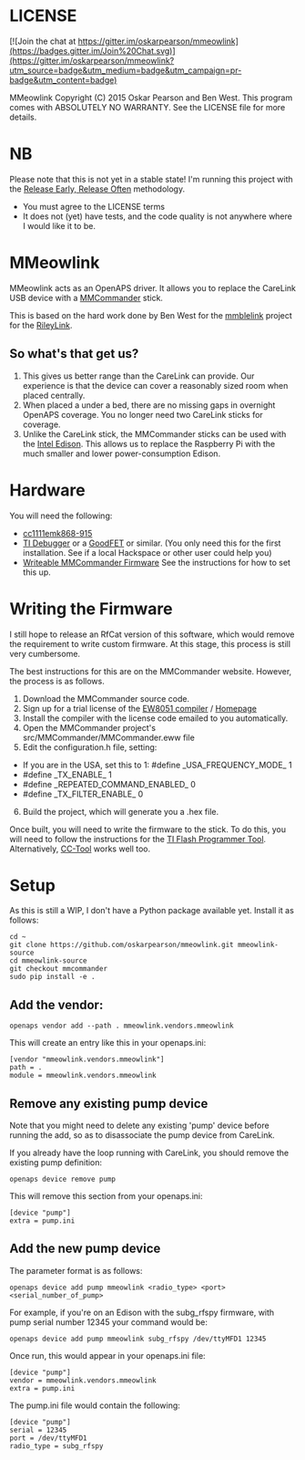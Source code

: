 
# LICENSE

[![Join the chat at https://gitter.im/oskarpearson/mmeowlink](https://badges.gitter.im/Join%20Chat.svg)](https://gitter.im/oskarpearson/mmeowlink?utm_source=badge&utm_medium=badge&utm_campaign=pr-badge&utm_content=badge)

MMeowlink Copyright (C) 2015 Oskar Pearson and Ben West.
This program comes with ABSOLUTELY NO WARRANTY. See the LICENSE file
for more details.

# NB

Please note that this is not yet in a stable state! I'm running this project
with the [Release Early, Release Often](https://en.wikipedia.org/wiki/Release_early,_release_often)
methodology.

* You must agree to the LICENSE terms
* It does not (yet) have tests, and the code quality is not anywhere where I
  would like it to be.

# MMeowlink

MMeowlink acts as an OpenAPS driver. It allows you to replace the CareLink
USB device with a [MMCommander](https://github.com/jberian/mmcommander) stick.

This is based on the hard work done by Ben West for the [mmblelink](https://github.com/bewest/mmblelink)
project for the [RileyLink](https://github.com/ps2/rileylink).

## So what's that get us?

1. This gives us better range than the CareLink can provide. Our experience is
  that the device can cover a reasonably sized room when placed centrally.
2. When placed a under a bed, there are no missing gaps in overnight OpenAPS
  coverage. You no longer need two CareLink sticks for coverage.
3. Unlike the CareLink stick, the MMCommander sticks can be used with the [Intel
  Edison](http://www.intel.com/content/www/us/en/do-it-yourself/edison.html).
  This allows us to replace the Raspberry Pi with the much smaller and lower
  power-consumption Edison.

# Hardware

You will need the following:

- [cc1111emk868-915](http://www.ti.com/tool/cc1111emk868-915)
- [TI Debugger](http://www.ti.com/tool/cc-debugger) or a
  [GoodFET](http://goodfet.sourceforge.net) or similar.
  (You only need this for the first installation. See if a local Hackspace
    or other user could help you)
- [Writeable MMCommander Firmware](https://github.com/jberian/mmcommander)
  See the instructions for how to set this up.

# Writing the Firmware

I still hope to release an RfCat version of this software,
which would remove the requirement to write custom firmware. At this stage,
this process is still very cumbersome.

The best instructions for this are on the MMCommander website. However,
the process is as follows.

1. Download the MMCommander source code.
2. Sign up for a trial license of the [EW8051 compiler](http://supp.iar.com/Download/SW/?item=EW8051-EVAL) / [Homepage](https://www.iar.com/iar-embedded-workbench/8051/)
3. Install the compiler with the license code emailed to you automatically.
4. Open the MMCommander project's src/MMCommander/MMCommander.eww file
5. Edit the configuration.h file, setting:
  - If you are in the USA, set this to 1: #define \_USA\_FREQUENCY\_MODE\_ 1
  - #define \_TX\_ENABLE\_ 1
  - #define \_REPEATED\_COMMAND\_ENABLED\_ 0
  - #define \_TX\_FILTER\_ENABLE\_ 0
6. Build the project, which will generate you a .hex file.

Once built, you will need to write the firmware to the stick.
To do this, you will need to follow the instructions for the
[TI Flash Programmer Tool](http://www.ti.com/tool/flash-programmer).
Alternatively, [CC-Tool](http://sourceforge.net/projects/cctool/) works well too.

# Setup

As this is still a WIP, I don't have a Python package available yet. Install
it as follows:

    cd ~
    git clone https://github.com/oskarpearson/mmeowlink.git mmeowlink-source
    cd mmeowlink-source
    git checkout mmcommander
    sudo pip install -e .

## Add the vendor:

    openaps vendor add --path . mmeowlink.vendors.mmeowlink

This will create an entry like this in your openaps.ini:

    [vendor "mmeowlink.vendors.mmeowlink"]
    path = .
    module = mmeowlink.vendors.mmeowlink


## Remove any existing pump device

Note that you might need to delete any existing 'pump' device before running
the add, so as to disassociate the pump device from CareLink.

If you already have the loop running with CareLink, you should remove the
existing pump definition:

    openaps device remove pump

This will remove this section from your openaps.ini:

    [device "pump"]
    extra = pump.ini

## Add the new pump device

The parameter format is as follows:

    openaps device add pump mmeowlink <radio_type> <port> <serial_number_of_pump>

For example, if you're on an Edison with the subg_rfspy firmware, with pump
serial number 12345 your command would be:

    openaps device add pump mmeowlink subg_rfspy /dev/ttyMFD1 12345

Once run, this would appear in your openaps.ini file:

    [device "pump"]
    vendor = mmeowlink.vendors.mmeowlink
    extra = pump.ini

The pump.ini file would contain the following:

    [device "pump"]
    serial = 12345
    port = /dev/ttyMFD1
    radio_type = subg_rfspy

